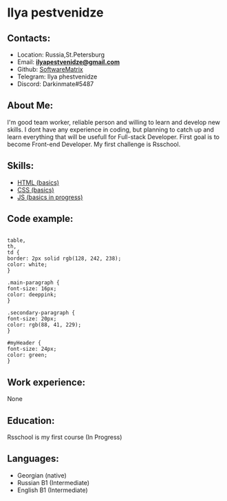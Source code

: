 # Ilya pestvenidze

## Contacts:

- Location: Russia,St.Petersburg
- Email: **ilyapestvenidze@gmail.com**
- Github: [SoftwareMatrix](https://github.com/SoftwareMatrix)
- Telegram: Ilya phestvenidze
- Discord: Darkinmate#5487

## About Me:

I'm good team worker, reliable person and willing to learn and develop new skills.
I dont have any experience in coding, but planning to catch up and learn everything that will be usefull for Full-stack Developer.
First goal is to become Front-end Developer.
My first challenge is Rsschool.

## Skills:

- [HTML (basics)](https://code-basics.com/ru/languages/html)
- [CSS (basics)](https://code-basics.com/ru/languages/css)
- [JS (basics in progress)](https://code-basics.com/ru/languages/javascript)

## Code example:

```

table,
th,
td {
border: 2px solid rgb(128, 242, 238);
color: white;
}

.main-paragraph {
font-size: 16px;
color: deeppink;
}

.secondary-paragraph {
font-size: 20px;
color: rgb(88, 41, 229);
}

#myHeader {
font-size: 24px;
color: green;
}

```

## Work experience:

None

## Education:

Rsschool is my first course (In Progress)

## Languages:

- Georgian (native)
- Russian B1 (Intermediate)
- English B1 (Intermediate)
